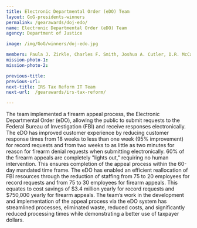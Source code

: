 ```yaml
---
title: Electronic Departmental Order (eDO) Team
layout: GoG-presidents-winners
permalink: /gearawards/doj-edo/
name: Electronic Departmental Order (eDO) Team
agency: Department of Justice

image: /img/GoG/winners/doj-edo.jpg

members: Paula J. Zirkle, Charles F. Smith, Joshua A. Cutler, D.R. McCartney, Julie L. Greynolds
mission-photo-1:
mission-photo-2:

previous-title:
previous-url:
next-title: IRS Tax Reform IT Team
next-url:  /gearawards/irs-tax-reform/

---
```

The team implemented a firearm appeal process, the Electronic Departmental Order (eDO), allowing the public to submit requests to the Federal Bureau of Investigation (FBI) and receive responses electronically. The eDO has improved customer experience by reducing customer response times from 18 weeks to less than one week (95% improvement) for record requests and from two weeks to as little as two minutes for reason for firearm denial requests when submitting electronically. 60% of the firearm appeals are completely "lights out," requiring no human intervention. This ensures completion of the appeal process within the 60-day mandated time frame. The eDO has enabled an efficient reallocation of FBI resources through the reduction of staffing from 75 to 20 employees for record requests and from 75 to 30 employees for firearm appeals. This equates to cost savings of $3.4 million yearly for record requests and $750,000 yearly for firearm appeals. The team’s work in the development and implementation of the appeal process via the eDO system has streamlined processes, eliminated waste, reduced costs, and significantly reduced processing times while demonstrating a better use of taxpayer dollars.
